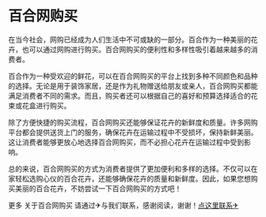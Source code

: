 # 百合网购买

在当今社会，网购已经成为人们生活中不可或缺的一部分。百合作为一种美丽的花卉，也可以通过网购进行购买。百合网购买的便利性和多样性吸引着越来越多的消费者。

百合作为一种受欢迎的鲜花，可以在百合网购买的平台上找到多种不同颜色和品种的选择。无论是用于装饰家居，还是作为礼物赠送给朋友或亲人，百合网购买都能满足消费者不同的需求。而且，购买者还可以根据自己的喜好和预算选择适合的花束或花盒进行购买。

除了方便快捷的购买流程，百合网购买还能够保证花卉的新鲜度和质量。许多网购平台都会提供送货上门的服务，确保花卉在运输过程中不受损坏，保持新鲜美丽。这让消费者能够更放心地选择百合网购买，而不必担心花卉在运输过程中受到影响。

总的来说，百合网购买的方式为消费者提供了更加便利和多样的选择。不仅可以在家轻松选购心仪的百合花卉，还能够确保花卉的质量和新鲜度。因此，如果您想购买美丽的百合花卉，不妨尝试一下百合网购买的方式吧！

更多 关于百合网购买 请通过✈与我们联系，感谢阅读，谢谢！[点这里联系✈](https://1.k02.cc)